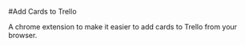 #Add Cards to Trello

A chrome extension to make it easier to add cards to Trello from your browser.
